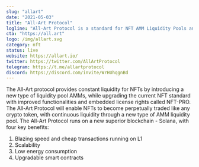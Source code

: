 ```yaml
---
slug: "allart"
date: "2021-05-03"
title: "All-Art Protocol"
logline: "All-Art Protocol is a standard for NFT AMM Liquidity Pools and NFTs."
cta: "https://all.art"
logo: /img/allart.svg
category: nft
status: live
website: https://allart.io/	
twitter: https://twitter.com/AllArtProtocol
telegram: https://t.me/allartprotocol
discord: https://discord.com/invite/WrHUhqgnBd
---
```


The All-Art protocol provides constant liquidity for NFTs by introducing a new type of liquidity pool AMMs, while upgrading the current NFT standard with improved functionalities and embedded license rights called NFT-PRO. The All-Art Protocol will enable NFTs to become perpetually traded like any crypto token, with continuous liquidity through a new type of AMM liquidity pool.
The All-Art Protocol runs on a new superior blockchain - Solana, with four key benefits: 
1. Blazing speed and cheap transactions running on L1
2. Scalability
3. Low energy consumption
4. Upgradable smart contracts